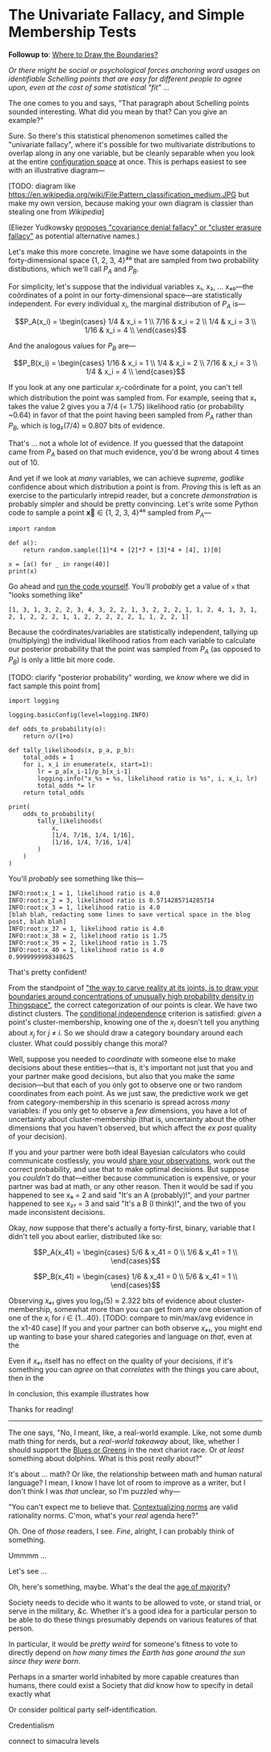 # The Univariate Fallacy, and Simple Membership Tests

**Followup to**: [Where to Draw the Boundaries?](https://www.lesswrong.com/posts/esRZaPXSHgWzyB2NL/where-to-draw-the-boundaries)

_Or there might be social or psychological forces anchoring word usages on identifiable Schelling points that are easy for different people to agree upon, even at the cost of some statistical "fit"_ ...

The one comes to you and says, "That paragraph about Schelling points sounded interesting. What did you mean by that? Can you give an example?"

Sure. So there's this statistical phenomenon sometimes called the "univariate fallacy", where it's possible for two multivariate distributions to overlap along in any one variable, but be cleanly separable when you look at the entire [configuration space](https://www.lesswrong.com/posts/WBw8dDkAWohFjWQSk/the-cluster-structure-of-thingspace) at once. This is perhaps easiest to see with an illustrative diagram—

[TODO: diagram like https://en.wikipedia.org/wiki/File:Pattern_classification_medium.JPG but make my own version, because making your own diagram is classier than stealing one from _Wikipedia_]

(Eliezer Yudkowsky [proposes "covariance denial fallacy" or "cluster erasure fallacy"](https://twitter.com/ESYudkowsky/status/1124757043997372416) as potential alternative names.)

Let's make this more concrete. Imagine we have some datapoints in the forty-dimensional space {1, 2, 3, 4}⁴⁰ that are sampled from two probability distibutions, which we'll call $P_A$ and $P_B$.

For simplicity, let's suppose that the individual variables x₁, x₂, ... x₄₀—the coördinates of a point in our forty-dimensional space—are statistically independent. For every individual $x_i$, the marginal distribution of $P_A$ is—

$$P_A(x_i) = \begin{cases} 1/4 & x_i = 1 \\ 7/16 & x_i = 2 \\ 1/4 & x_i = 3 \\ 1/16 & x_i = 4 \\ \end{cases}$$

And the analogous values for $P_B$ are—

$$P_B(x_i) = \begin{cases} 1/16 & x_i = 1 \\ 1/4 & x_i = 2 \\ 7/16 & x_i = 3 \\ 1/4 & x_i = 4 \\ \end{cases}$$

If you look at any one particular $x_i$-coördinate for a point, you can't tell which distribution the point was sampled from. For example, seeing that x₁ takes the value 2 gives you a 7/4 (= 1.75) likelihood ratio (or probability ~0.64) in favor of that the point having been sampled from $P_A$ rather than $P_B$, which is log₂(7/4) ≈ 0.807 bits of evidence.

That's ... not a whole lot of evidence. If you guessed that the datapoint came from $P_A$ based on that much evidence, you'd be wrong about 4 times out of 10.

And yet if we look at _many_ variables, we can achieve _supreme, godlike_ confidence about which distribution a point is from. _Proving_ this is left as an exercise to the particularly intrepid reader, but a concrete _demonstration_ is probably simpler and should be pretty convincing. Let's write some Python code to sample a point **x⃗** ∈ {1, 2, 3, 4}⁴⁰ sampled from $P_A$—

```
import random

def a():
    return random.sample([1]*4 + [2]*7 + [3]*4 + [4], 1)[0]

x = [a() for _ in range(40)]
print(x)
```

Go ahead and [run the code yourself](https://repl.it/languages/python3). You'll _probably_ get a value of `x` that "looks something like"

```
[1, 3, 1, 3, 2, 2, 3, 4, 3, 2, 2, 1, 3, 2, 2, 2, 1, 1, 2, 4, 1, 3, 1, 2, 1, 2, 2, 2, 1, 1, 2, 2, 2, 2, 2, 1, 1, 2, 2, 1]
```

Because the coördinates/variables are statistically independent, tallying up (multiplying) the individual likelihood ratios from each variable to calculate our posterior probability that the point was sampled from $P_A$ (as opposed to $P_B$) is only a little bit more code.

[TODO: clarify "posterior probability" wording, we _know_ where we did in fact sample this point from]

```
import logging

logging.basicConfig(level=logging.INFO)

def odds_to_probability(o):
    return o/(1+o)

def tally_likelihoods(x, p_a, p_b):
    total_odds = 1
    for i, x_i in enumerate(x, start=1):
        lr = p_a[x_i-1]/p_b[x_i-1]
        logging.info("x_%s = %s, likelihood ratio is %s", i, x_i, lr)
        total_odds *= lr
    return total_odds

print(
    odds_to_probability(
        tally_likelihoods(
            x,
            [1/4, 7/16, 1/4, 1/16],
            [1/16, 1/4, 7/16, 1/4]
        )
    )
)
```

You'll _probably_ see something like this—

```
INFO:root:x_1 = 1, likelihood ratio is 4.0
INFO:root:x_2 = 3, likelihood ratio is 0.5714285714285714
INFO:root:x_3 = 1, likelihood ratio is 4.0
[blah blah, redacting some lines to save vertical space in the blog post, blah blah]
INFO:root:x_37 = 1, likelihood ratio is 4.0
INFO:root:x_38 = 2, likelihood ratio is 1.75
INFO:root:x_39 = 2, likelihood ratio is 1.75
INFO:root:x_40 = 1, likelihood ratio is 4.0
0.9999999998348625
```

That's pretty confident!

From the standpoint of ["the way to carve reality at its joints, is to draw your boundaries around concentrations of unusually high probability density in Thingspace"](https://www.lesswrong.com/posts/yLcuygFfMfrfK8KjF/mutual-information-and-density-in-thingspace), the correct categorization of our points is clear. We have two distinct clusters. The [conditional independence](https://www.lesswrong.com/posts/gDWvLicHhcMfGmwaK/conditional-independence-and-naive-bayes) criterion is satisfied: _given_ a point's cluster-membership, knowing one of the $x_i$ doesn't tell you anything about $x_j$ for _j_ ≠ _i_. So we should draw a category boundary around each cluster. What could possibly change this moral?

Well, suppose you needed to _coordinate_ with someone else to make decisions about these entities—that is, it's important not just that you and your partner make good decisions, but also that you make the _same_ decision—but that each of you only got to observe one or two random coordinates from each point. As we just saw, the predictive work we get from category-membership in this scenario is spread across _many_ variables: if you only get to observe a _few_ dimensions, you have a lot of uncertainty about cluster-membership (that is, uncertainty about the other dimensions that you haven't observed, but which affect the _ex post_ quality of your decision).

If you and your partner were both ideal Bayesian calculators who could communicate costlessly, you would [share your observations](https://www.overcomingbias.com/2009/02/share-likelihood-ratios-not-posterior-beliefs.html), work out the correct probability, and use that to make optimal decisions. But suppose you _couldn't_ do that—either because communication is expensive, or your partner was bad at math, or any other reason. Then it would be sad if you happened to see x₉ = 2 and said "It's an A (probably)!", and your partner happened to see x₂₇ = 3 and said "It's a B (I think)!", and the two of you made inconsistent decisions.

Okay, _now_ suppose that there's actually a forty-first, binary, variable that I didn't tell you about earlier, distributed like so:

$$P_A(x_41) = \begin{cases} 5/6 & x_41 = 0 \\ 1/6 & x_41 = 1 \\ \end{cases}$$

$$P_B(x_41) = \begin{cases} 1/6 & x_41 = 0 \\ 5/6 & x_41 = 1 \\ \end{cases}$$

Observing _x₄₁_ gives you log₂(5) ≈ 2.322 bits of evidence about cluster-membership, somewhat more than you can get from any one observation of one of the $x_i$ for _i_ ∈ {1...40}. [TODO: compare to min/max/avg evidence in the x1-40 case] If you and your partner can both observe _x₄₁_, you might end up wanting to base your shared categories and language on _that_, even at the 

Even if _x₄₁_ itself has no effect on the quality of your decisions, if it's something you can _agree_ on that _correlates_ with the things you care about, then in the 

In conclusion, this example illustrates how 

Thanks for reading!

-------

The one says, "No, I meant, like, a real-world example. Like, not some dumb math thing for nerds, but a _real-world takeaway_ about, like, whether I should support the [Blues or Greens](https://www.lesswrong.com/posts/6hfGNLf4Hg5DXqJCF/a-fable-of-science-and-politics) in the next chariot race. Or _at least_ something about dolphins. What is this post _really_ about?"

It's about ... math? Or like, the relationship between math and human natural language? I mean, I know I have lot of room to improve as a writer, but I don't think I was _that_ unclear, so I'm puzzled why—

"You can't expect me to believe that. [Contextualizing norms](https://www.lesswrong.com/posts/7cAsBPGh98pGyrhz9/decoupling-vs-contextualising-norms) are valid rationality norms. C'mon, what's your _real_ agenda here?"

Oh. One of _those_ readers, I see. _Fine_, alright, I can probably think of something.

Ummmm ...

Let's see ...

Oh, here's something, maybe. What's the deal the [age of majority](https://en.wikipedia.org/wiki/Age_of_majority)?

Society needs to decide who it wants to be allowed to vote, or stand trial, or serve in the military, _&c._ Whether it's a good idea for a particular person to be able to do these things presumably depends on various features of that person.




In particular, it would be _pretty weird_ for someone's fitness to vote to directly depend on _how many times the Earth has gone around the sun since they were born_.

Perhaps in a smarter world inhabited by more capable creatures than humans, there could exist a Society that _did_ know how to specify in detail exactly what 


Or consider political party self-identification.

Credentialism

connect to simaculra levels
